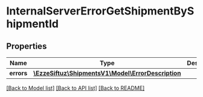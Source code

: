 # InternalServerErrorGetShipmentByShipmentId

## Properties
Name | Type | Description | Notes
------------ | ------------- | ------------- | -------------
**errors** | [**\EzzeSiftuz\ShipmentsV1\Model\ErrorDescription**](ErrorDescription.md) |  | [optional] 

[[Back to Model list]](../../README.md#documentation-for-models) [[Back to API list]](../../README.md#documentation-for-api-endpoints) [[Back to README]](../../README.md)

